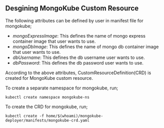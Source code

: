 ## Desgining MongoKube Custom Resource
The following attributes can be defined by user in manifest file for mongokube;
- *mongoExpressImage*: This defines the name of mongo express container image that user wants to use.
- *mongoDbImage*: This defines the name of mongo db container image that user wants to use.
- *dbUsername*: This defines the db username user wants to use.
- *dbPassword*: This defines the db password user wants to use.

According to the above attributes, CustomResourceDefinition(CRD) is created for MongoKube custom resource.

To create a separate namespace for mongokube, run;
```
kubectl create namespace mongokube-ns
```

To create the CRD for mongokube, run;
```
kubectl create -f home/$(whoami)/mongokube-deployer/manifests/mongokube-crd.yaml 
```

